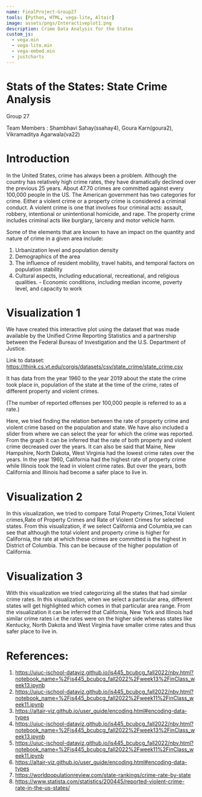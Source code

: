 ```yaml
---
name: FinalProject-Group27
tools: [Python, HTML, vega-lite, Altair]
image: assets/pngs/Interactiveplot1.png
description: Crime Data Analysis for the States
custom_js:
  - vega.min
  - vega-lite.min
  - vega-embed.min
  - justcharts
---
```



# Stats of the States: State Crime Analysis
Group 27

Team Members : Shambhavi Sahay(ssahay4), Goura Karn(goura2), Vikramaditya Agarwala(va22)

# Introduction

In the United States, crime has always been a problem. Although the country has relatively high crime rates, they have dramatically declined over the previous 25 years. About 47.70 crimes are committed against every 100,000 people in the US. The American government has two categories for crime. Either a violent crime or a property crime is considered a criminal conduct. A violent crime is one that involves four criminal acts: assault, robbery, intentional or unintentional homicide, and rape. The property crime includes criminal acts like burglary, larceny and motor vehicle harm.

Some of the elements that are known to have an impact on the quantity and nature of crime in a given area include:
1. Urbanization level and population density
2. Demographics of the area
3. The influence of resident mobility, travel habits, and temporal factors on population stability
4. Cultural aspects, including educational, recreational, and religious qualities. - Economic conditions, including median income, poverty level, and capacity to work



# Visualization 1

We have created this interactive plot using the dataset that was made available by the Unified Crime Reporting Statistics and a partnership between the Federal Bureau of Investigation and the U.S. Department of Justice.

Link to dataset: https://think.cs.vt.edu/corgis/datasets/csv/state_crime/state_crime.csv 

<vegachart schema-url="{{ site.baseurl }}/assets/json/interactive1.json" style="width: 100%"></vegachart>



It has data from the year 1960 to the year 2019 about the state the crime took place in, population of the state at the time of the crime, rates of different property and violent crimes. 

(The number of reported offenses per 100,000 people is referred to as a rate.)

Here, we tried finding the relation between the rate of property crime and violent crime based on the population and state. We have also included a slider from where we can select the year for which the crime was reported.  From the graph it can be inferred that the rate of both property and violent crime decreased over the years. It can also be said that Maine, New Hampshire, North Dakota, West Virginia had the lowest crime rates over the years. In the year 1960, California had the highest rate of property crime while Illinois took the lead in violent crime rates. But over the years, both California and Illinois had become a safer place to live in. 

# Visualization 2

In this visualization, we tried to compare Total Property Crimes,Total Violent crimes,Rate of Property Crimes and Rate of Violent Crimes for selected states.
From this visualization, if we select California and Columbia,we can see that although the total violent and property crime is higher for California, the rate at which these crimes are committed is the highest in District of Columbia. This can be because of the higher population of California. 

<vegachart schema-url="{{ site.baseurl }}/assets/json/chartsnew.json" style="width: 100%"></vegachart>


# Visualization 3 

With this visualization we tried categorizing all the states that had similar crime rates. 
In this visualization, when we select a particular area, different states will get highlighted which comes in that particular area range. 
From the visualization it can be inferred that California, New York and Illinois had similar crime rates i.e the rates were on the higher side whereas states like Kentucky, North Dakota and West Virginia have smaller crime rates and thus safer place to live in. 



<vegachart schema-url="{{ site.baseurl }}/assets/json/binned.json" style="width: 100%"></vegachart>



# References:

1. https://uiuc-ischool-dataviz.github.io/is445_bcubcg_fall2022/nbv.html?notebook_name=%2Fis445_bcubcg_fall2022%2Fweek13%2FinClass_week13.ipynb
2. https://uiuc-ischool-dataviz.github.io/is445_bcubcg_fall2022/nbv.html?notebook_name=%2Fis445_bcubcg_fall2022%2Fweek11%2FinClass_week11.ipynb
3. https://altair-viz.github.io/user_guide/encoding.html#encoding-data-types
4. https://uiuc-ischool-dataviz.github.io/is445_bcubcg_fall2022/nbv.html?notebook_name=%2Fis445_bcubcg_fall2022%2Fweek13%2FinClass_week13.ipynb
5. https://uiuc-ischool-dataviz.github.io/is445_bcubcg_fall2022/nbv.html?notebook_name=%2Fis445_bcubcg_fall2022%2Fweek11%2FinClass_week11.ipynb
6. https://altair-viz.github.io/user_guide/encoding.html#encoding-data-types
7. https://worldpopulationreview.com/state-rankings/crime-rate-by-state
8. https://www.statista.com/statistics/200445/reported-violent-crime-rate-in-the-us-states/




